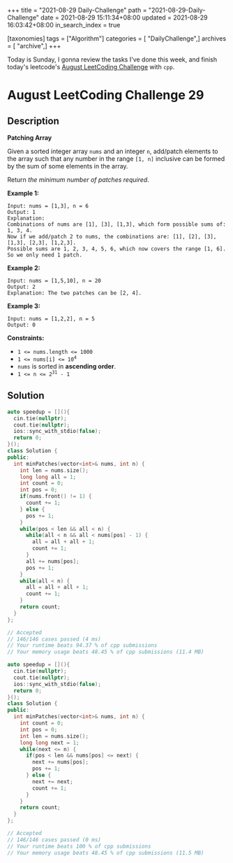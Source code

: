 +++
title = "2021-08-29 Daily-Challenge"
path = "2021-08-29-Daily-Challenge"
date = 2021-08-29 15:11:34+08:00
updated = 2021-08-29 16:03:42+08:00
in_search_index = true

[taxonomies]
tags = ["Algorithm"]
categories = [ "DailyChallenge",]
archives = [ "archive",]
+++

Today is Sunday, I gonna review the tasks I've done this week, and finish today's leetcode's [August LeetCoding Challenge](https://leetcode.com/explore/challenge/card/august-leetcoding-challenge-2021/616/week-4-august-22nd-august-28th/3907/) with `cpp`.

<!-- more -->

# August LeetCoding Challenge 29

## Description

**Patching Array**

Given a sorted integer array `nums` and an integer `n`, add/patch elements to the array such that any number in the range `[1, n]` inclusive can be formed by the sum of some elements in the array.

Return *the minimum number of patches required*.

 

**Example 1:**

```
Input: nums = [1,3], n = 6
Output: 1
Explanation:
Combinations of nums are [1], [3], [1,3], which form possible sums of: 1, 3, 4.
Now if we add/patch 2 to nums, the combinations are: [1], [2], [3], [1,3], [2,3], [1,2,3].
Possible sums are 1, 2, 3, 4, 5, 6, which now covers the range [1, 6].
So we only need 1 patch.
```

**Example 2:**

```
Input: nums = [1,5,10], n = 20
Output: 2
Explanation: The two patches can be [2, 4].
```

**Example 3:**

```
Input: nums = [1,2,2], n = 5
Output: 0
```

 

**Constraints:**

<ul>
	<li><code>1 &lt;= nums.length &lt;= 1000</code></li>
	<li><code>1 &lt;= nums[i] &lt;= 10<sup>4</sup></code></li>
	<li><code>nums</code> is sorted in <strong>ascending order</strong>.</li>
	<li><code>1 &lt;= n &lt;= 2<sup>31</sup> - 1</code></li>
</ul>


## Solution

``` cpp
auto speedup = [](){
  cin.tie(nullptr);
  cout.tie(nullptr);
  ios::sync_with_stdio(false);
  return 0;
}();
class Solution {
public:
  int minPatches(vector<int>& nums, int n) {
    int len = nums.size();
    long long all = 1;
    int count = 0;
    int pos = 0;
    if(nums.front() != 1) {
      count += 1;
    } else {
      pos += 1;
    }
    while(pos < len && all < n) {
      while(all < n && all < nums[pos] - 1) {
        all = all + all + 1;
        count += 1;
      }
      all += nums[pos];
      pos += 1;
    }
    while(all < n) {
      all = all + all + 1;
      count += 1;
    }
    return count;
  }
};

// Accepted
// 146/146 cases passed (4 ms)
// Your runtime beats 94.37 % of cpp submissions
// Your memory usage beats 48.45 % of cpp submissions (11.4 MB)
```

``` cpp
auto speedup = [](){
  cin.tie(nullptr);
  cout.tie(nullptr);
  ios::sync_with_stdio(false);
  return 0;
}();
class Solution {
public:
  int minPatches(vector<int>& nums, int n) {
    int count = 0;
    int pos = 0;
    int len = nums.size();
    long long next = 1;
    while(next <= n) {
      if(pos < len && nums[pos] <= next) {
        next += nums[pos];
        pos += 1;
      } else {
        next += next;
        count += 1;
      }
    }
    return count;
  }
};

// Accepted
// 146/146 cases passed (0 ms)
// Your runtime beats 100 % of cpp submissions
// Your memory usage beats 48.45 % of cpp submissions (11.5 MB)
```

